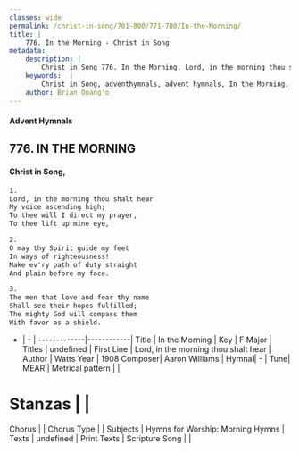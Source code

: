 ```yaml
---
classes: wide
permalink: /christ-in-song/701-800/771-780/In-the-Morning/
title: |
    776. In the Morning - Christ in Song
metadata:
    description: |
        Christ in Song 776. In the Morning. Lord, in the morning thou shalt hear My voice ascending high; To thee will I direct my prayer, To thee lift up mine eye,
    keywords:  |
        Christ in Song, adventhymnals, advent hymnals, In the Morning, Lord, in the morning thou shalt hear . 
    author: Brian Onang'o
---
```


#### Advent Hymnals
## 776. IN THE MORNING
####  Christ in Song,

```txt
1.
Lord, in the morning thou shalt hear
My voice ascending high;
To thee will I direct my prayer,
To thee lift up mine eye,

2.
O may thy Spirit guide my feet
In ways of righteousness!
Make ev'ry path of duty straight
And plain before my face.

3.
The men that love and fear thy name
Shall see their hopes fulfilled;
The mighty God will compass them
With favor as a shield.


```

- |   -  |
-------------|------------|
Title | In the Morning |
Key | F Major |
Titles | undefined |
First Line | Lord, in the morning thou shalt hear  |
Author | Watts
Year | 1908
Composer| Aaron Williams |
Hymnal|  - |
Tune| MEAR |
Metrical pattern | |
# Stanzas |  |
Chorus |  |
Chorus Type |  |
Subjects | Hymns for Worship: Morning Hymns |
Texts | undefined |
Print Texts | 
Scripture Song |  |
    
